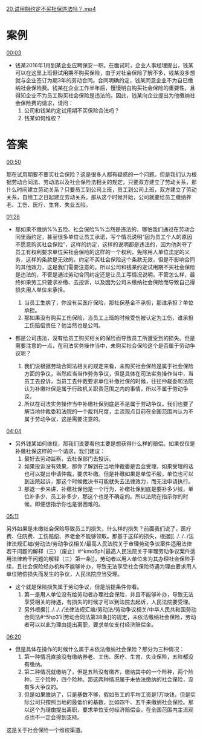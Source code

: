 [20.试用期约定不买社保违法吗？.mp4](file:///E:%5C法律实务%5CA314【游本春】【20小时200讲】劳动纠纷维权指南及企业风控管控宝典（200讲劳动合同签订法律风险防范与合规管理）%5C20.试用期约定不买社保违法吗？.mp4)
# 案例
[00:03](file:///E:%5C法律实务%5CA314【游本春】【20小时200讲】劳动纠纷维权指南及企业风控管控宝典（200讲劳动合同签订法律风险防范与合规管理）%5C20.试用期约定不买社保违法吗？.mp4#t=00:03)

- 钱某2016年1月到某企业应聘保安一职。在面试时，企业人事经理提出，钱某可以在这里上班但试用期不购买保险，由于对社会保险了解不多，钱某没多想就与企业签订为期3年的劳动合同。合同明确约定，钱某同意企业不为自已缴纳社会保险费。钱某在企业工作半年后，慢慢明白购买社会保险的重要性，且得知企业不为员工购买社会保险是违法的。因此，钱某向企业提出为他缴纳社会保险费的请求，请问：
	1. 公司和钱某约定试用期不买保险合法吗？
	2. 钱某如何维权？
# 答案
[00:50](file:///E:%5C法律实务%5CA314【游本春】【20小时200讲】劳动纠纷维权指南及企业风控管控宝典（200讲劳动合同签订法律风险防范与合规管理）%5C20.试用期约定不买社保违法吗？.mp4#t=00:50)

那在试用期要不要买社会保险？这是很多人都有疑惑的一个问题。但是我们认为根据劳动合同法、劳动法以及社会保险法相关的规定，只要双方建立了劳动关系，那什么时间建立劳动关系？只要员工到公司上班，员工到公司上班，双方建立了劳动关系，自用工之日起建立劳动关系。那从这个时候开始，公司就要给员工缴纳养老、工伤、医疗、生育、失业五险。

[01:28](file:///E:%5C法律实务%5CA314【游本春】【20小时200讲】劳动纠纷维权指南及企业风控管控宝典（200讲劳动合同签订法律风险防范与合规管理）%5C20.试用期约定不买社保违法吗？.mp4#t=01:28)

- 那如果不缴纳%%五险、社会保险%%当然是违法的，哪怕我们通过在劳动合同里面约定，甚至很多单位让员工承诺，写个情况说明“因为员工个人的原因不愿意购买社会保险”，这样的约定，这样的说明都是违法的，因为他剥夺了员工有权利要求单位买社会保险的这样的一个权利，免除用人单位法定的义务，这样的条款是无效的。约定不买社会保险这个条款无效，但是不影响合同的其他效力，这是我们需要注意的。所以公司和钱某约定试用期不买社会保险是违法的，不管是通过劳动合同约定还是让员工写情况说明，不管怎么样，最终如果劳工只要求补缴、去投诉，以及因为公司未缴纳社会保险而导致自己得损失用人单位来承担。
	1. 当员工生病了，你没有买医疗保险，那社保基金不承担，那谁承担？单位承担。
	2. 那如果没有购买工伤保险，当员工上班的时候受伤被认定为工伤，谁承担工伤赔偿责任？他当然也是公司。

- 都是公司违法，没有给员工购买相关的保险而导致员工所遭受到的损失。但是需要注意的一点，在司法实务操作当中，未购买社会保险这个是否属于劳动争议呢？
	1. 我们说根据劳动合同法相关的规定来看，未购买社会保险是属于社会保险方面的争议，当然应当当作劳务争议，但是具体在司法实务操作当中，当员工去投诉，当员工去仲裁要求单位补缴社保的时候，往往仲裁委和法院认为补缴社保是属于行政机关职责范围之内的事情，所以不属于劳动争议。
	2. 所以在司法实务操作当中补缴社保到底是不是属于劳动争议。我们也要了解当地仲裁委和法院的一个裁判尺度，主流观点目前在全国范围内认为不属于劳动争议，这是需要注意的。

[04:04](file:///E:/%5C%E6%B3%95%E5%BE%8B%E5%AE%9E%E5%8A%A1%5CA314%E3%80%90%E6%B8%B8%E6%9C%AC%E6%98%A5%E3%80%91%E3%80%9020%E5%B0%8F%E6%97%B6200%E8%AE%B2%E3%80%91%E5%8A%B3%E5%8A%A8%E7%BA%A0%E7%BA%B7%E7%BB%B4%E6%9D%83%E6%8C%87%E5%8D%97%E5%8F%8A%E4%BC%81%E4%B8%9A%E9%A3%8E%E6%8E%A7%E7%AE%A1%E6%8E%A7%E5%AE%9D%E5%85%B8%EF%BC%88200%E8%AE%B2%E5%8A%B3%E5%8A%A8%E5%90%88%E5%90%8C%E7%AD%BE%E8%AE%A2%E6%B3%95%E5%BE%8B%E9%A3%8E%E9%99%A9%E9%98%B2%E8%8C%83%E4%B8%8E%E5%90%88%E8%A7%84%E7%AE%A1%E7%90%86%EF%BC%89%5C20.%E8%AF%95%E7%94%A8%E6%9C%9F%E7%BA%A6%E5%AE%9A%E4%B8%8D%E4%B9%B0%E7%A4%BE%E4%BF%9D%E8%BF%9D%E6%B3%95%E5%90%97%EF%BC%9F.mp4#t=244.994215)

- 另外钱某如何维权，那我们说要看他主要是想获得什么样的赔偿。如果仅仅是补缴社保这样的一个请求，我们建议：
	1. 最好去劳动监察，去社保部门去投诉。
	2. 如果投诉没有效果，那你了解到在当地仲裁委是否会受理，如果受理的话也可以提出申请仲裁，要求补缴。但是补缴如果是单位不服，单位也可以到法院起诉，那这个时候裁决书可能就失去法律效力，而无法申请执行。
	3. 那退一步来讲，补缴社保他是一个行为，补缴社保到底是要补多少钱，单位补多少，员工补多少，那这个也是不确定的。所以法院在指示你的时候，即便想指示你也是很困难的。

[05:11](file:///E:%5C法律实务%5CA314【游本春】【20小时200讲】劳动纠纷维权指南及企业风控管控宝典（200讲劳动合同签订法律风险防范与合规管理）%5C20.试用期约定不买社保违法吗？.mp4#t=05:11)

另外如果是未缴社会保险导致员工的损失，什么样的损失？前面我们说了，医疗费、住院费、工伤赔偿、养老金不能够领取。那基于这样的损失，根据[[../../../法律法规汇编/劳动法/劳动争议相关/最高人民法院关于审理劳动争议案件适用法律若干问题的解释（三）（废止）#^kmo5ph|最高人民法院关于审理劳动争议案件适用法律若干问题的解释（三）第一条]]，劳动者以用人单位未为其办理社会保险手续，且社会保险经办机构不能够补办，导致无法享受社会保险待遇为理由要求用人单位赔偿损失而发生的争议，人民法院应当受理。

- 这个就是保险损失属于劳动争议，但是前提条件你看。
	1. 第一是用人单位没有给劳动者办理社会保险，并且不能够补办，导致无法享受相关的待遇，有损失的时候才可以到法院去起诉，人民法院要受理。
	2. 另外根据[[../../../法律法规汇编/劳动法/劳动争议相关/中华人民共和国劳动合同法#^5hp31i|劳动合同法第38条]]的规定，未依法缴纳社会保险，劳动者可以以此为理由提出离职，要求单位支付经济赔偿金。

[06:20](file:///E:%5C法律实务%5CA314【游本春】【20小时200讲】劳动纠纷维权指南及企业风控管控宝典（200讲劳动合同签订法律风险防范与合规管理）%5C20.试用期约定不买社保违法吗？.mp4#t=06:20)

- 但是具体在操作的时候什么属于未依法缴纳社会保险？那分为三种情况：
	1. 第一种情况直接没有缴纳养老、工伤、医疗、生育、失业保险，五险都没有缴纳。
	2. 第二种情况就缴纳了，但是五险没有缴齐，缴纳其中的一个险种，两个险种，三个险种，四个险种。那这两种情况属于未依法缴纳的社会保险，没有多大争议的。
	3. 但是如果缴纳了，只是基数不够，假如员工的平均工资是1万块钱，但是实际公司只按照当地的最低价的基数，比如四千、五千来缴纳社会保险。那以这个为理由提出离职，要求单位支付经济赔偿金，在全国范围内主流观点也不一定会得到支持。

这是关于社会保险一个维权渠道。